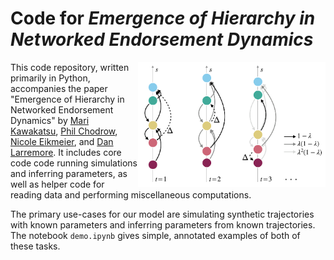 # Code for _Emergence of Hierarchy in Networked Endorsement Dynamics_


<img align="right" width="300" height="200" src="img/fig_1.png">

This code repository, written primarily in Python, accompanies the paper "Emergence of Hierarchy in Networked Endorsement Dynamics" by [Mari Kawakatsu](https://scholar.princeton.edu/ctarnita/people/mari-kawakatsu), [Phil Chodrow](https://www.philchodrow.com/), [Nicole Eikmeier](https://eikmeier.sites.grinnell.edu/), and [Dan Larremore](https://larremorelab.github.io/). It includes core code code running simulations and inferring parameters, as well as helper code for reading data and performing miscellaneous computations. 

The primary use-cases for our model are simulating synthetic trajectories with known parameters and inferring parameters from known trajectories. The notebook `demo.ipynb` gives simple, annotated examples of both of these tasks. 

